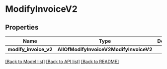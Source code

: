 # ModifyInvoiceV2

## Properties
Name | Type | Description | Notes
------------ | ------------- | ------------- | -------------
**modify_invoice_v2** | **AllOfModifyInvoiceV2ModifyInvoiceV2** |  | 

[[Back to Model list]](../README.md#documentation-for-models) [[Back to API list]](../README.md#documentation-for-api-endpoints) [[Back to README]](../README.md)

